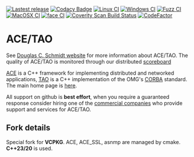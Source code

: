 [![Lastest release](https://img.shields.io/github/release/docgroup/ace_tao.svg)](https://github.com/DOCGroup/ACE_TAO/releases/latest)
[![Codacy Badge](https://app.codacy.com/project/badge/Grade/4089b696ab6c47ed933ca8d6a6cc6d9b)](https://www.codacy.com/gh/DOCGroup/ACE_TAO/dashboard?utm_source=github.com&amp;utm_medium=referral&amp;utm_content=DOCGroup/ACE_TAO&amp;utm_campaign=Badge_Grade)
[![Linux CI](https://github.com/DOCGroup/ACE_TAO/workflows/linux/badge.svg)](https://github.com/DOCGroup/ACE_TAO/actions?query=workflow%3Alinux)
[![Windows CI](https://github.com/DOCGroup/ACE_TAO/workflows/windows/badge.svg)](https://github.com/DOCGroup/ACE_TAO/actions?query=workflow%3Awindows)
[![Fuzz CI](https://github.com/DOCGroup/ACE_TAO/workflows/fuzz/badge.svg)](https://github.com/DOCGroup/ACE_TAO/actions?query=workflow%3Afuzz)
[![MacOSX CI](https://github.com/DOCGroup/ACE_TAO/workflows/macosx/badge.svg)](https://github.com/DOCGroup/ACE_TAO/actions?query=workflow%3Amacosx)
[![face CI](https://github.com/DOCGroup/ACE_TAO/workflows/face/badge.svg)](https://github.com/DOCGroup/ACE_TAO/actions?query=workflow%3Aface)
[![Coverity Scan Build Status](https://scan.coverity.com/projects/1/badge.svg)](https://scan.coverity.com/projects/1)
[![CodeFactor](https://www.codefactor.io/repository/github/docgroup/ace_tao/badge)](https://www.codefactor.io/repository/github/docgroup/ace_tao)


# ACE/TAO #

See [Douglas C. Schmidt website](https://www.dre.vanderbilt.edu/~schmidt)  for more information about ACE/TAO. The quality of ACE/TAO is monitored through our distributed [scoreboard](https://www.dre.vanderbilt.edu/scoreboard/)

[ACE](https://www.dre.vanderbilt.edu/~schmidt/ACE.html) is a C++ framework for implementing distributed and
networked applications, [TAO](https://www.dre.vanderbilt.edu/~schmidt/TAO.html) is a C++
implementation of the OMG's [CORBA](https://www.omg.org/spec/CORBA/) standard. The main home page
is [here](https://www.dre.vanderbilt.edu/~schmidt/).

All support on github is **best effort**, when you require a guaranteed response consider hiring one of the [commercial companies](https://github.com/DOCGroup/ACE_TAO/wiki/ACE-and-TAO-Commercial-support) who provide support and services for ACE/TAO.

## Fork details

Special fork for **VCPKG**.
ACE, ACE_SSL, asnmp are managed by cmake.
**C++23/20** is used.
